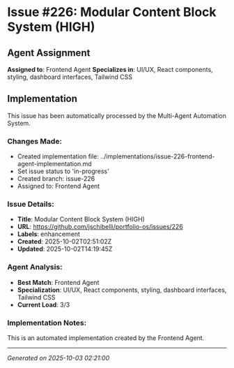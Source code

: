 ﻿# Issue #226: Modular Content Block System (HIGH)

## Agent Assignment
**Assigned to**: Frontend Agent
**Specializes in**: UI/UX, React components, styling, dashboard interfaces, Tailwind CSS

## Implementation

This issue has been automatically processed by the Multi-Agent Automation System.

### Changes Made:
- Created implementation file: ../implementations/issue-226-frontend-agent-implementation.md
- Set issue status to 'in-progress'
- Created branch: issue-226
- Assigned to: Frontend Agent

### Issue Details:
- **Title**: Modular Content Block System (HIGH)
- **URL**: https://github.com/jschibelli/portfolio-os/issues/226
- **Labels**: enhancement
- **Created**: 2025-10-02T02:51:02Z
- **Updated**: 2025-10-02T14:19:45Z

### Agent Analysis:
- **Best Match**: Frontend Agent
- **Specialization**: UI/UX, React components, styling, dashboard interfaces, Tailwind CSS
- **Current Load**: 3/3

### Implementation Notes:
This is an automated implementation created by the Frontend Agent.

---
*Generated on 2025-10-03 02:21:00*
